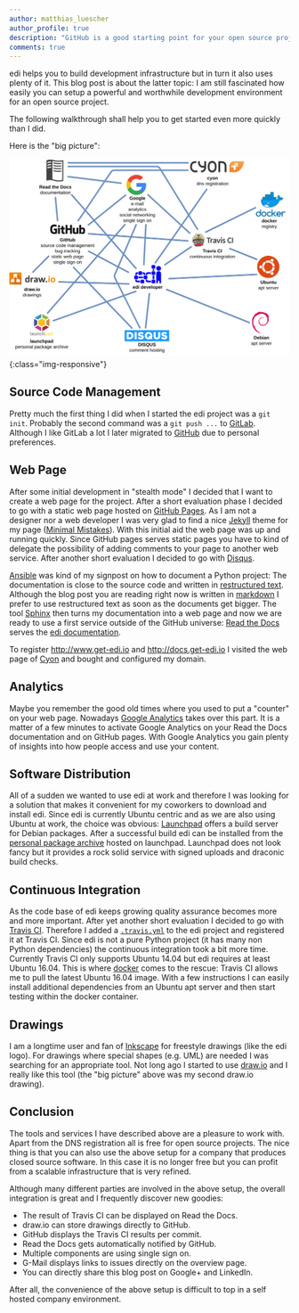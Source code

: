 ```yaml
---
author: matthias_luescher
author_profile: true
description: "GitHub is a good starting point for your open source project. However, there is more to be discovered as your project is getting more mature."
comments: true
---
```


edi helps you to build development infrastructure but in turn it also uses plenty of
it. This blog post is about the latter topic: I am still fascinated
how easily you can setup a powerful and worthwhile development environment for an open
source project.

The following walkthrough shall help you to get started even more quickly than I did.

Here is the "big picture":

![infrastructure](/assets/images/blog/edi_infrastructure.png){:class="img-responsive"}

Source Code Management
----------------------

Pretty much the first thing I did when I started the edi project was a `git init`.
Probably the second command was a `git push ...` to [GitLab](https://www.gitlab.com). Although
I like GitLab a lot I later migrated to [GitHub](https://github.com/) due to
personal preferences.

Web Page
--------

After some initial development in "stealth mode" I decided that I want to
create a web page for the project. After a short evaluation phase I decided to go with a
static web page hosted on [GitHub Pages](https://pages.github.com/). As I am not a designer
nor a web developer I was very glad to find a nice [Jekyll](https://jekyllrb.com/) theme for
my page ([Minimal Mistakes](https://mmistakes.github.io/minimal-mistakes/)). With this
initial aid the web page was up and running quickly. Since GitHub pages serves static pages
you have to kind of delegate the possibility of adding comments to your page to another
web service. After another short evaluation I decided to go with [Disqus](https://disqus.com/).

[Ansible](https://www.ansible.com) was kind of my signpost on how to document a Python
project: The documentation is close to the source code and written in
[restructured text](https://en.wikipedia.org/wiki/ReStructuredText). Although the blog post
you  are reading right now is written in [markdown](https://en.wikipedia.org/wiki/Markdown)
I prefer to use restructured text as soon as the documents get bigger. The tool
[Sphinx](http://www.sphinx-doc.org) then turns my documentation into a web page and now
we are ready to use a first service outside of the GitHub universe:
[Read the Docs](https://readthedocs.org/) serves the
[edi documentation](http://docs.get-edi.io).

To register http://www.get-edi.io and http://docs.get-edi.io I visited the web page of
[Cyon](https://www.cyon.ch/) and bought and configured my domain.

Analytics
---------

Maybe you remember the good old times where you used to put a "counter" on your web page.
Nowadays [Google Analytics](https://analytics.google.com) takes over this part. It is a
matter of a few minutes to activate Google Analytics on your Read the Docs documentation and
on GitHub pages. With Google Analytics you gain plenty of insights into how people access and
use your content.

Software Distribution
---------------------

All of a sudden we wanted to use edi at work and therefore I was looking for a solution
that makes it convenient for my coworkers to download and install edi. Since edi is currently
Ubuntu centric and as we are also using Ubuntu at work, the choice was obvious:
[Launchpad](https://launchpad.net/) offers a build server for Debian packages. After a
successful build edi can be installed from the
[personal package archive](https://launchpad.net/~m-luescher/+archive/ubuntu/edi-snapshots)
hosted on launchpad. Launchpad does not look fancy but it provides a rock solid service
with signed uploads and draconic build checks.

Continuous Integration
----------------------

As the code base of edi keeps growing quality assurance becomes more and more important.
After yet another short evaluation I decided to go with
[Travis CI](https://travis-ci.org/). Therefore I added a
[`.travis.yml`](https://github.com/lueschem/edi/blob/master/.travis.yml) to the edi project
and registered it at Travis CI. Since edi is not a pure Python project (it has many non
Python dependencies) the continuous integration took a bit more time. Currently Travis CI
only supports Ubuntu 14.04 but edi requires at least Ubuntu 16.04. This is where
[docker](https://www.docker.com/) comes to the rescue: Travis CI allows me to pull the latest
Ubuntu 16.04 image. With a few instructions I can easily install additional dependencies from
an Ubuntu apt server and then start testing within the docker container.

Drawings
--------

I am a longtime user and fan of [Inkscape](https://inkscape.org/) for
freestyle drawings (like the edi logo). For drawings where special shapes (e.g. UML) are
needed I was searching for an appropriate tool. Not long ago I started to use
[draw.io](https://about.draw.io/) and I really like this tool (the "big picture" above was
my second draw.io drawing).


Conclusion
----------

The tools and services I have described above are a pleasure to work with. Apart from the
DNS registration all is free for open source projects. The nice thing is that you can also
use the above setup for a company that produces closed source software. In this case it is
no longer free but you can profit from a scalable infrastructure that is very
refined.

Although many different parties are involved in the above setup, the overall integration
is great and I frequently discover new goodies:

- The result of Travis CI can be displayed on Read the Docs.
- draw.io can store drawings directly to GitHub.
- GitHub displays the Travis CI results per commit.
- Read the Docs gets automatically notified by GitHub.
- Multiple components are using single sign on.
- G-Mail displays links to issues directly on the overview page.
- You can directly share this blog post on Google+ and LinkedIn.

After all, the convenience of the above setup is difficult to top in a self hosted company
environment.

